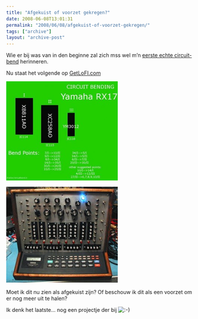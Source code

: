 ```yaml
---
title: "Afgekuist of voorzet gekregen?"
date: 2008-06-08T13:01:31
permalink: "2008/06/08/afgekuist-of-voorzet-gekregen/"
tags: ["archive"]
layout: "archive-post"
---
```

Wie er bij was van in den beginne zal zich mss wel m’n [eerste echte circuit-bend](http://www.donebysimon.be/2006/05/06/yamaha-rx17-circuit-bend/ "http://www.donebysimon.be/2006/05/06/yamaha-rx17-circuit-bend/") herinneren.

Nu staat het volgende op [GetLoFI.com](http://www.getlofi.com/?p=1090 "http://www.getlofi.com/?p=1090")

[![](/images/blog/2008/06/ymh_rx17_circuitbending-1-300x267.jpg "ymh_rx17_circuitbending-1")](/images/blog/2008/06/ymh_rx17_circuitbending-1.jpg)

[![](/images/blog/2008/06/p1010007-300x258.jpg "RX17 bend")](/images/blog/2008/06/p1010007.jpg)

Moet ik dit nu zien als afgekuist zijn? Of beschouw ik dit als een voorzet om er nog meer uit te halen?

Ik denk het laatste… nog een projectje der bij ![:-)](http://www.donebysimon.be/blog/wp-includes/images/smilies/icon_smile.gif)
